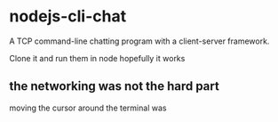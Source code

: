 # nodejs-cli-chat
A TCP command-line chatting program with a client-server framework.

Clone it and run them in node hopefully it works

## the networking was not the hard part
moving the cursor around the terminal was

